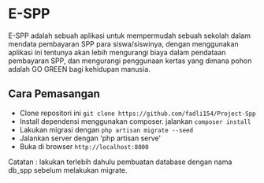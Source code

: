 <h1> E-SPP</h1>

<p>
E-SPP adalah sebuah aplikasi untuk mempermudah sebuah sekolah dalam mendata pembayaran SPP para siswa/siswinya, dengan menggunakan aplikasi ini tentunya akan lebih mengurangi biaya dalam pendataan pembayaran SPP, dan mengurangi penggunaan kertas yang dimana pohon adalah GO GREEN bagi kehidupan manusia.
</p>

## Cara Pemasangan
- Clone repositori ini `git clone https://github.com/fadli154/Project-Spp`
- Install dependensi menggunakan composer. jalankan `composer install`
- Lakukan migrasi dengan `php artisan migrate --seed`
- Jalankan server dengan 'php artisan serve'
- Buka di browser `http://localhost:8000`

Catatan : lakukan terlebih dahulu pembuatan database dengan nama db_spp sebelum melakukan migrate.
